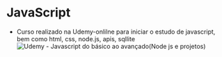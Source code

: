 # JavaScript
- Curso realizado na Udemy-onlilne para iniciar o estudo de javascript, bem como html, css, node.js, apis, sqllite
![Udemy - Javascript do básico ao avançado(Node js e projetos)](https://user-images.githubusercontent.com/98838229/153706575-b0e0c2ab-0e3b-453f-b244-cb775a4f3cad.jpg)
